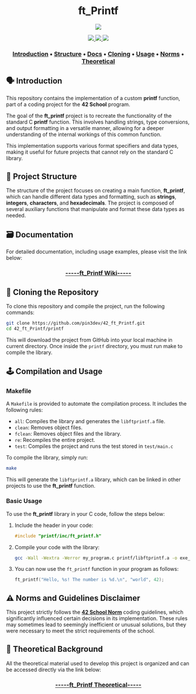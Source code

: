 <h1 align="center">ft_Printf</h1>
<p align="center"> 
  <img src="https://img.shields.io/badge/grade-100%2F125-green?style=for-the-badge&logo=42&labelColor=gray"/>
</p>

<p align="center"> 
  <a href="https://github.com/pin3dev/42_Cursus/tree/main/library/#01-ft_Printf">
    <img src="https://img.shields.io/badge/Variadic-blue?style=for-the-badge"/>
    <img src="https://img.shields.io/badge/Format-blue?style=for-the-badge"/>
    <img src="https://img.shields.io/badge/Limitations-blue?style=for-the-badge"/>
  </a>
</p>

<h3>
  <p align="center"> 
    <a href="#introduction">Introduction</a> • 
    <a href="#structure">Structure</a> • 
    <a href="#docs">Docs</a> • 
    <a href="#cloning">Cloning</a> • 
    <a href="#usage">Usage</a> • 
    <a href="#norms">Norms</a> • 
    <a href="#theoretical">Theoretical</a>   
  </p>
</h3>


## 🗣️ Introduction <a id="introduction"></a>

This repository contains the implementation of a custom **printf** function, part of a coding project for the **42 School** program.

The goal of the **ft_printf** project is to recreate the functionality of the standard C **printf** function. This involves handling strings, type conversions, and output formatting in a versatile manner, allowing for a deeper understanding of the internal workings of this common function.

This implementation supports various format specifiers and data types, making it useful for future projects that cannot rely on the standard C library.

## 🧬 Project Structure <a id="structure"></a>

The structure of the project focuses on creating a main function, **ft_printf**, which can handle different data types and formatting, such as **strings**, **integers**, **characters**, and **hexadecimals**. The project is composed of several auxiliary functions that manipulate and format these data types as needed.

<!-- The main components include:
- **Type conversion**: Handling different data types, such as integers and strings.
- **Format specifiers**: Support for various formatting options like `%d`, `%s`, `%x`, among others.
- **Formatted output**: Precise control over data display in standard output. -->

## 🗃️ Documentation <a id="docs"></a>

For detailed documentation, including usage examples, please visit the link below:
<h3 align="center"><a href="https://github.com/pin3dev/42_Printf/wiki">-----ft_Printf Wiki-----</a></h3> 

## 🫥 Cloning the Repository <a id="cloning"></a>

To clone this repository and compile the project, run the following commands:

```bash
git clone https://github.com/pin3dev/42_ft_Printf.git
cd 42_ft_Printf/printf
```
This will download the project from GitHub into your local machine in current directory. Once inside the `printf` directory, you must run make to compile the library.  

## 🕹️ Compilation and Usage <a id="usage"></a>

### Makefile

A `Makefile` is provided to automate the compilation process. It includes the following rules:

- `all`: Compiles the library and generates the `libftprintf.a` file.
- `clean`: Removes object files.
- `fclean`: Removes object files and the library.
- `re`: Recompiles the entire project.
- `test`: Compiles the project and runs the test stored in `test/main.c`

To compile the library, simply run:
```bash
make
```

This will generate the `libftprintf.a` library, which can be linked in other projects to use the **ft_printf** function.

### Basic Usage

To use the **ft_printf** library in your C code, follow the steps below:

1. Include the header in your code:
    ```c
    #include "printf/inc/ft_printf.h"
    ```

2. Compile your code with the library:
    ```bash
    gcc -Wall -Wextra -Werror my_program.c printf/libftprintf.a -o exe_my_program
    ```

3. You can now use the `ft_printf` function in your program as follows:
    ```c
    ft_printf("Hello, %s! The number is %d.\n", "world", 42);
    ```

<!-- ## 🔠 Format Specifiers

The **ft_printf** project supports the following format specifiers:
- `%c`: Prints a single character.
- `%s`: Prints a string.
- `%p`: Prints a pointer in hexadecimal format.
- `%d`/`%i`: Prints a decimal integer.
- `%u`: Prints an unsigned decimal number.
- `%x`/`%X`: Prints a hexadecimal number (lowercase/uppercase letters).
- `%%`: Prints the percentage symbol. -->

## ⚠️ Norms and Guidelines Disclaimer <a id="norms"></a>

This project strictly follows the [**42 School Norm**](https://github.com/pin3dev/42_Cursus/blob/b9cd0fe844ddb441d0b3efb98abcee92aee49535/assets/General/norme.en.pdf) coding guidelines, which significantly influenced certain decisions in its implementation. These rules may sometimes lead to seemingly inefficient or unusual solutions, but they were necessary to meet the strict requirements of the school.

## 📖 Theoretical Background  <a id="theoretical"></a>

All the theoretical material used to develop this project is organized and can be accessed directly via the link below:
<h3 align="center"><a href="https://github.com/pin3dev/42_Cursus/tree/main/library/#01-ft_Printf">-----ft_Printf Theoretical-----</a></h3>
